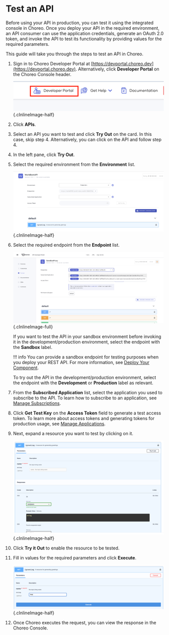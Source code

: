 # Test an API
 
Before using your API in production, you can test it using the integrated console in Choreo. Once you deploy your API in the required environment, an API consumer can use the application credentials, generate an OAuth 2.0 token, and invoke the API to test its functionality by providing values for the required parameters. 

This guide will take you through the steps to test an API in Choreo. 

1. Sign in to Choreo Developer Portal at [https://devportal.choreo.dev](https://devportal.choreo.dev). Alternatively, click **Developer Portal**  on the Choreo Console header. 

    ![Developer Portal](../assets/img/developer-portal/manage-applications/developer-portal.png){.cInlineImage-half}

2. Click **APIs**.

3. Select an API you want to test and click **Try Out** on the card. In this case, skip step 4. Alternatively, you can click on the API and follow step 4. 
4. In the left pane, click **Try Out**.
5. Select the required environment from the **Environment** list.

    ![Test Panel](../assets/img/developer-portal/test-api/test-panel.png){.cInlineImage-half}

6. Select the required endpoint from the **Endpoint** list.

    ![Sandbox endpoint in try out view](../assets/img/deploy/sandbox-endpoint-in-try-out-view.png){.cInlineImage-full}

    If you want to test the API in your sandbox environment before invoking it in the development/production environment, select the endpoint with the **Sandbox** label.

    !!! info
        You can provide a sandbox endpoint for testing purposes when you deploy your REST API. For more information, see [Deploy Your Component](../deploy/deploy-your-component.md).
        
    To try out the API in the development/production environment, select the endpoint with the **Development** or **Production** label as relevant.

7. From the **Subscribed Application** list, select the application you used to subscribe to the API. To learn how to subscribe to an application, see [Manage Subscriptions](manage-subscription.md). 

8. Click **Get Test Key** on the **Access Token** field to generate a test access token. To learn more about access tokens and generating tokens for production usage, see [Manage Applications](manage-application.md#generate-keys).

9. Next, expand a resource you want to test by clicking on it.

    ![Test Resource](../assets/img/developer-portal/test-api/test-resource.png){.cInlineImage-half}

10. Click **Try it Out** to enable the resource to be tested.  
11. Fill in values for the required parameters and click **Execute**.

    ![Test Resource](../assets/img/developer-portal/test-api/test-enabled-resource.png){.cInlineImage-half}

12. Once Choreo executes the request, you can view the response in the Choreo Console.  

